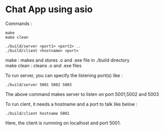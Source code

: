 # Chat App using asio

Commands :
```
make 
make clean

./build/server <port1> <port2> ..
./build/client <hostname> <port>
```

make : makes and stores .o and .exe file in ./build directory
<br/>
make clean : cleans .o and .exe files
<br/>

To run server, you can specify the listening port(s) like :
```
./build/server 5001 5002 5003
```
The above command makes server to listen on port 5001,5002 and 5003
<br/>

To run clent, it needs a hostname and a port to talk like below :
```
./build/client hostname 5001
```
Here, the client is runnning on localhost and port 5001.
